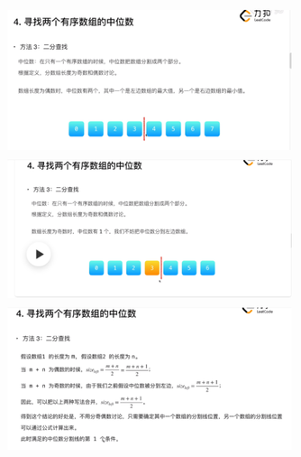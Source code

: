 

![](./LeetCode-4-中位数-长度为偶数.png)

![](./LeetCode-4-中位数-长度为奇数.png)

![](./LeetCode-4-中位数-解题4-统一的size公式.png)